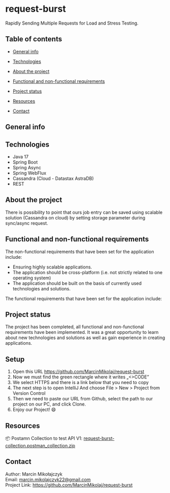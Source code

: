 # request-burst
Rapidly Sending Multiple Requests for Load and Stress Testing.

## Table of contents
- [General info](#general-info)
- [Technologies](#technologies)
- [About the project](#about-the-project)
  
- [Functional and non-functional requirements](#functional-and-non-functional-requirements)
- [Project status](#project-status)
- [Resources](#resources)
- [Contact](#contact)

## General info

## Technologies
* Java 17
* Spring Boot
* Spring Async
* Spring WebFlux
* Cassandra (Cloud - Datastax AstraDB)
* REST

## About the project

There is possibility to point that ours job entry can be saved using scalable solution (Cassandra on cloud) by setting storage parameter during sync/async request.

## Functional and non-functional requirements

The non-functional requirements that have been set for the application include:
* Ensuring highly scalable applications.
* The application should be cross-platform (i.e. not strictly related to one operating system)
* The application should be built on the basis of currently used technologies and solutions.

The functional requirements that have been set for the application include:

## Project status

The project has been completed, all functional and non-functional requirements have been implemented. It was a great opportunity to learn about new technologies and solutions as well as gain experience in creating applications.

## Setup

1. Open this URL https://github.com/MarcinMikolaj/request-burst
2. Now we must find the green rectangle where it writes „<>CODE”
3. We select HTTPS and there is a link below that you need to copy
4. The next step is to open IntelliJ And choose File > New > Project from Version Control
5. Then we need to paste our URL from Github, select the path to our project on our PC, and click Clone.
6. Enjoy our Project! 😄

## Resources

📦 Postamn Collection to test API V1: [request-burst-collection.postman_collection.zip](https://github.com/MarcinMikolaj/request-burst/files/12109580/request-burst-collection.postman_collection.zip)


## Contact

Author: Marcin Mikołajczyk \
Email: marcin.mikolajczyk22@gmail.com \
Project Link: https://github.com/MarcinMikolaj/request-burst
